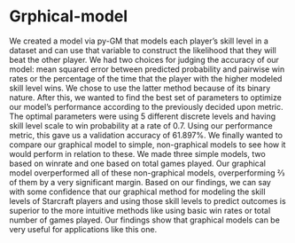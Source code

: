 # Grphical-model
We created a model via py-GM that models each player’s skill level in a dataset and can use that variable to construct the likelihood that they will beat the other player. We had two choices for judging the accuracy of our model: mean squared error between predicted probability and pairwise win rates or the percentage of the time that the player with the higher modeled skill level wins. We chose to use the latter method because of its binary nature. After this, we wanted to find the best set of parameters to optimize our model’s performance according to the previously decided upon metric. The optimal parameters were using 5 different discrete levels and having skill level scale to win probability at a rate of 0.7. Using our performance metric, this gave us a validation accuracy of 61.897%. We finally wanted to compare our graphical model to simple, non-graphical models to see how it would perform in relation to these. We made three simple models, two based on winrate and one based on total games played. Our graphical model overperformed all of these non-graphical models, overperforming 2⁄3 of them by a very significant margin. Based on our findings, we can say with some confidence that our graphical method for modeling the skill levels of Starcraft players and using those skill levels to predict outcomes is superior to the more intuitive methods like using basic win rates or total number of games played. Our findings show that graphical models can be very useful for applications like this one.
